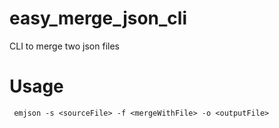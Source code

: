 # easy_merge_json_cli
CLI to merge two json files

# Usage

``` emjson -s <sourceFile> -f <mergeWithFile> -o <outputFile>```